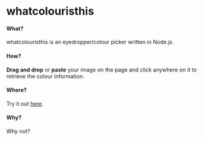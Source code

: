 # whatcolouristhis

#### What?
whatcolouristhis is an eyedropper/colour picker written in Node.js. 

#### How?
__Drag and drop__ or __paste__ your image on the page and click anywhere on it to retrieve the colour information.

#### Where?
Try it out <a href="http://britskit.github.io/whatcolouristhis/">here</a>.

#### Why?
Why not?
